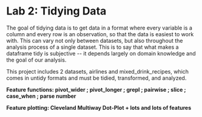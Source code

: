 # Lab 2: Tidying Data

The goal of tidying data is to get data in a format where every variable is a column and every row is an observation, so that the data is easiest to work with. This can vary not only between datasets, but also throughout the analysis process of a single dataset. This is to say that what makes a dataframe tidy is subjective -- it depends largely on domain knowledge and the goal of our analysis.

This project includes 2 datasets, airlines and mixed_drink_recipes, which comes in untidy formats and must be tidied, transformed, and analyzed.

**Feature functions: pivot_wider ; pivot_longer ; grepl ; pairwise ; slice ; case_when ; parse number**

**Feature plotting: Cleveland Multiway Dot-Plot + lots and lots of features**
